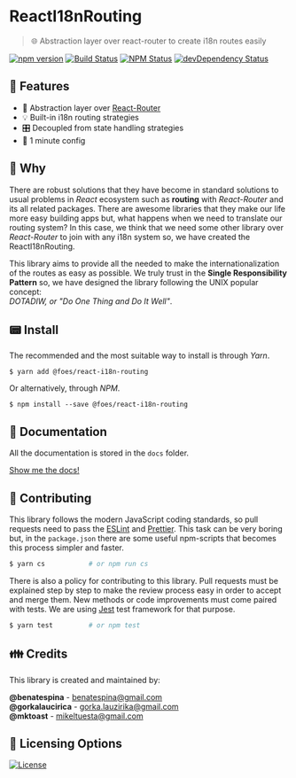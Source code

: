 # ReactI18nRouting
> 🌐 Abstraction layer over react-router to create i18n routes easily

[![npm version](https://img.shields.io/npm/v/@foes/react-i18n-routing.svg?style=flat-square)](https://www.npmjs.com/package/@foes/react-i18n-routing)
[![Build Status](http://img.shields.io/travis/FriendsOfECMAScript/ReactI18nRouting/master.svg?style=flat-square)](https://travis-ci.org/FriendsOfECMAScript/ReactI18nRouting)
[![NPM Status](http://img.shields.io/npm/dm/@foes/react-i18n-routing.svg?style=flat-square)](https://www.npmjs.org/package/@foes/react-i18n-routing)
[![devDependency Status](https://img.shields.io/david/FriendsOfECMAScript/ReactI18nRouting.svg?style=flat-square)](https://david-dm.org/FriendsOfECMAScript/ReactI18nRouting#info=dependencies)

## 🎩 Features

- 🔗 Abstraction layer over [React-Router][1]
- 💡 Built-in i18n routing strategies
- 🎛️ Decoupled from state handling strategies
- 🚀 1 minute config

## 🤔 Why

There are robust solutions that they have become in standard solutions to usual problems in *React* ecosystem such as
**routing** with *React-Router* and its all related packages.
There are awesome libraries that they make our life more easy building apps but, what happens when we need to translate our routing system? In this case, we think that we need some other library over *React-Router* to join with any i18n
system so, we have created the ReactI18nRouting.

This library aims to provide all the needed to make the internationalization of the routes as easy as possible.
We truly trust in the **Single Responsibility Pattern** so, we have designed the library following the UNIX popular
concept:<br>*DOTADIW, or "Do One Thing and Do It Well"*.

## 📟 Install

The recommended and the most suitable way to install is through *Yarn*.
```shell
$ yarn add @foes/react-i18n-routing
```
Or alternatively, through *NPM*.
```shell
$ npm install --save @foes/react-i18n-routing
```  

## 📓 Documentation

All the documentation is stored in the `docs` folder.

[Show me the docs!](docs/index.md)

## 💪 Contributing

This library follows the modern JavaScript coding standards, so pull requests need to pass the [ESLint][2] and
[Prettier][3]. This task can be very boring but, in the `package.json` there are some useful
npm-scripts that becomes this process simpler and faster.
```bash
$ yarn cs           # or npm run cs
```
There is also a policy for contributing to this library. Pull requests must be explained step by step to make the
review process easy in order to accept and merge them. New methods or code improvements must come paired with
tests. We are using [Jest][4] test framework for that purpose.
```bash
$ yarn test         # or npm test
```

## 👪 Credits

This library is created and maintained by:
>
**@benatespina** - [benatespina@gmail.com](mailto:benatespina@gmail.com)<br>
**@gorkalaucirica** - [gorka.lauzirika@gmail.com](mailto:gorka.lauzirika@gmail.com)<br>
**@mktoast** - [mikeltuesta@gmail.com](mailto:mikeltuesta@gmail.com)

## 📜 Licensing Options

[![License](https://img.shields.io/badge/License-MIT-yellowgreen.svg?style=flat-square)](https://github.com/FriendsOfECMAScript/ReactI18nRouting/blob/master/LICENSE)

[1]: https://github.com/ReactTraining/react-router
[2]: http://eslint.org/
[3]: https://prettier.io/ 
[4]: https://facebook.github.io/jest/
